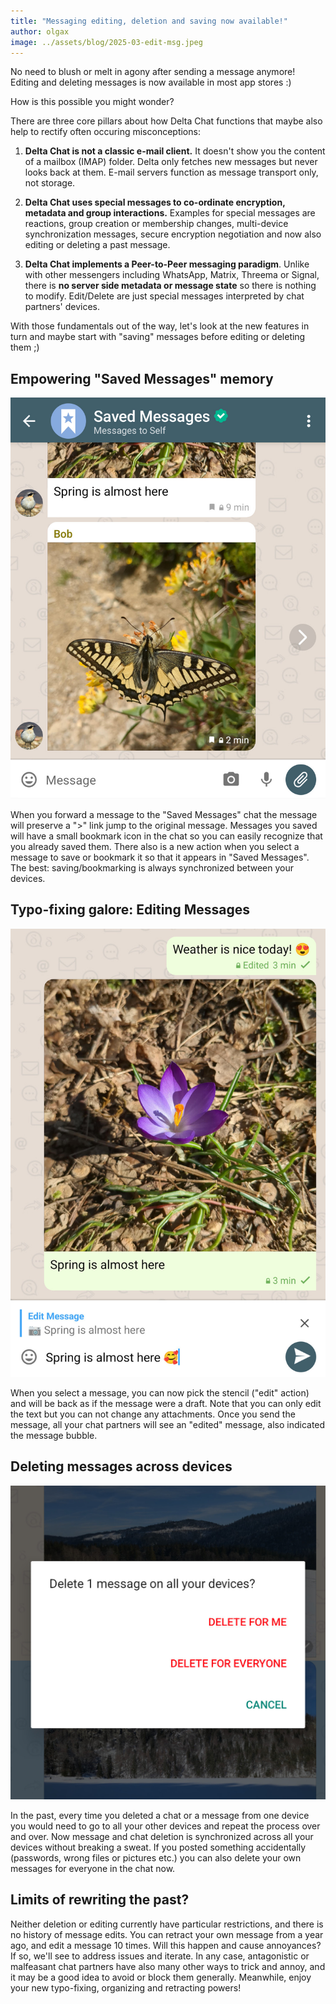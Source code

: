 ```yaml
---
title: "Messaging editing, deletion and saving now available!"
author: olgax
image: ../assets/blog/2025-03-edit-msg.jpeg
---
```


No need to blush or melt in agony after sending a message anymore!
Editing and deleting messages is now available in most app stores :) 

How is this possible you might wonder?  

There are three core pillars about how Delta Chat functions 
that maybe also help to rectify often occuring misconceptions: 

1. **Delta Chat is not a classic e-mail client.**
   It doesn't show you the content of a mailbox (IMAP) folder. 
   Delta only fetches new messages but never looks back at them. 
   E-mail servers function as message transport only, not storage. 

2. **Delta Chat uses special messages to co-ordinate encryption, metadata and group interactions.**
   Examples for special messages are reactions, group creation or membership changes, 
   multi-device synchronization messages, secure encryption negotiation 
   and now also editing or deleting a past message. 

3. **Delta Chat implements a Peer-to-Peer messaging paradigm**. 
   Unlike with other messengers including WhatsApp, Matrix, Threema or Signal, 
   there is **no server side metadata or message state** so there is nothing to modify.
   Edit/Delete are just special messages interpreted by chat partners' devices. 
   
With those fundamentals out of the way, let's look at the new features in turn
and maybe start with "saving" messages before editing or deleting them ;) 


## Empowering "Saved Messages" memory 

![screenshot showing the new Saved Messages chat feature](../assets/blog/2025-03-saved-msgs-v2.jpeg)

When you forward a message to the "Saved Messages" chat
the message will preserve a ">" link jump to the original message.
Messages you saved will have a small bookmark icon in the chat 
so you can easily recognize that you already saved them.
There also is a new action when you select a message 
to save or bookmark it so that it appears in "Saved Messages". 
The best: saving/bookmarking is always synchronized between your devices. 

## Typo-fixing galore: Editing Messages

![screenshot showing the new edit message feature](../assets/blog/2025-03-edit-msg.jpeg)

When you select a message, you can now pick the stencil ("edit" action)
and will be back as if the message were a draft. 
Note that you can only edit the text but you can not change any attachments. 
Once you send the message, all your chat partners will see an "edited" message,
also indicated the message bubble. 

## Deleting messages across devices 

![screenshot showing the new "delete for everyone" feature](../assets/blog/2025-03-delete-msg-for-all.jpeg)

In the past, every time you deleted a chat or a message from one device 
you would need to go to all your other devices and repeat the process over and over.
Now message and chat deletion is synchronized across all your devices without breaking a sweat.
If you posted something accidentally (passwords, wrong files or pictures etc.) 
you can also delete your own messages for everyone in the chat now. 

## Limits of rewriting the past? 

Neither deletion or editing currently have particular restrictions,
and there is no history of message edits. 
You can retract your own message from a year ago,
and edit a message 10 times. 
Will this happen and cause annoyances? 
If so, we'll see to address issues and iterate. 
In any case, antagonistic or malfeasant chat partners have also many other ways 
to trick and annoy, and it may be a good idea to avoid or block them generally.
Meanwhile, enjoy your new typo-fixing, organizing and retracting powers!
